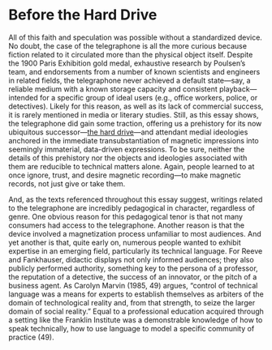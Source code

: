 # Before the Hard Drive 

All of this faith and speculation was possible without a standardized device. No doubt, the case of the telegraphone is all the more curious because fiction related to it circulated more than the physical object itself. Despite the 1900 Paris Exhibition gold&nbsp;medal, exhaustive research by Poulsen’s team, and endorsements from a number of known scientists and engineers in related fields, the telegraphone never achieved a default state—say, a reliable medium with a known storage capacity and consistent playback—intended for a specific group of ideal users (e.g., office workers, police, or detectives). Likely for this reason, as well as its lack of commercial success, it is&nbsp;<span class="note" rev="scalar:has_note" resource="note57" rel="urn:scalar:version:28917">rarely mentioned</span>&nbsp;in media or literary studies. Still, as this essay shows, the telegraphone did gain some traction, offering us&nbsp;<span class="note" rev="scalar:has_note" resource="note58" rel="urn:scalar:version:28919">a prehistory</span>&nbsp;for its now ubiquitous successor—<a href="http://www.archive.org/download/SearchAtSanJose_IBM_RAMAC/format%3D512Kb+MPEG4" resource="search-at-san-jose" rel="urn:scalar:version:28481" data-size="medium" data-align="right">the hard drive</a>—and attendant medial ideologies anchored in the immediate transubstantiation of magnetic impressions into seemingly immaterial, data-driven expressions. To be sure, neither the details of this prehistory nor the objects and ideologies associated with them are reducible to technical matters alone. Again, people learned to at once ignore, trust, and desire magnetic recording—to make magnetic records, not just give or take them.<div>
</div><div>And, as the texts referenced throughout this essay suggest, writings related to the telegraphone are incredibly pedagogical in character, regardless of genre. One obvious reason for this pedagogical tenor is that not many consumers had access to the telegraphone. Another reason is that the device involved a magnetization process unfamiliar to most audiences. And yet another is that, quite early on, numerous people wanted to exhibit expertise in an emerging field, particularly its technical language. For Reeve and Fankhauser, didactic displays not only informed audiences; they also publicly performed authority, something key to the persona of a professor, the reputation of a detective, the success of an innovator, or the pitch of a business agent. As Carolyn Marvin (1985, 49) argues, “control of technical language was a means for experts to establish themselves as arbiters of the domain of technological reality and, from that strength, to seize the larger domain of social reality.” Equal to a professional education acquired through a setting like the Franklin Institute was a demonstrable knowledge of how to speak technically, how to use language to model a specific community of practice (49).
</div>